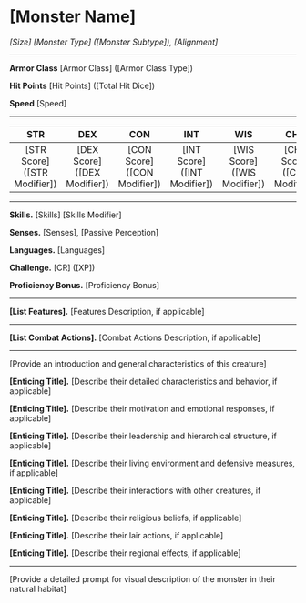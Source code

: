 # [Monster Name]

_[Size] [Monster Type] ([Monster Subtype]), [Alignment]_

---

**Armor Class** [Armor Class] ([Armor Class Type])

**Hit Points** [Hit Points] ([Total Hit Dice])

**Speed** [Speed]

---

|           **STR**            |           **DEX**            |           **CON**            |           **INT**            |           **WIS**            |           **CHA**            |
| :--------------------------: | :--------------------------: | :--------------------------: | :--------------------------: | :--------------------------: | :--------------------------: |
| [STR Score] ([STR Modifier]) | [DEX Score] ([DEX Modifier]) | [CON Score] ([CON Modifier]) | [INT Score] ([INT Modifier]) | [WIS Score] ([WIS Modifier]) | [CHA Score] ([CHA Modifier]) |

---

**Skills.** [Skills] [Skills Modifier]

**Senses.** [Senses], [Passive Perception]

**Languages.** [Languages]

**Challenge.** [CR] ([XP])

**Proficiency Bonus.** [Proficiency Bonus]

---

**[List Features].** [Features Description, if applicable]

---

**[List Combat Actions].** [Combat Actions Description, if applicable]

---

[Provide an introduction and general characteristics of this creature]

**[Enticing Title].** [Describe their detailed characteristics and behavior, if applicable]

**[Enticing Title].** [Describe their motivation and emotional responses, if applicable]

**[Enticing Title].** [Describe their leadership and hierarchical structure, if applicable]

**[Enticing Title].** [Describe their living environment and defensive measures, if applicable]

**[Enticing Title].** [Describe their interactions with other creatures, if applicable]

**[Enticing Title].** [Describe their religious beliefs, if applicable]

**[Enticing Title].** [Describe their lair actions, if applicable]

**[Enticing Title].** [Describe their regional effects, if applicable]

---

[Provide a detailed prompt for visual description of the monster in their natural habitat]
